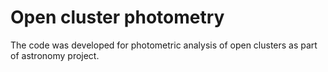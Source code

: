# Open cluster photometry

The code was developed for photometric analysis of open clusters as part of astronomy project. 
